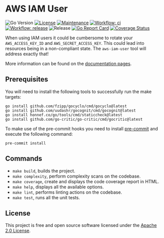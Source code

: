 # AWS IAM User

![Go Version](https://img.shields.io/github/go-mod/go-version/conijnio/aws-iam-user)
[![License](https://img.shields.io/badge/License-Apache2-green.svg)](./LICENSE)
[![Maintenance](https://img.shields.io/badge/Maintained-yes-green.svg)](https://github.com/conijnio/aws-iam-user/graphs/commit-activity)
[![Workflow: ci](https://github.com/conijnio/aws-iam-user/actions/workflows/ci.yml/badge.svg)](https://github.com/conijnio/aws-iam-user/actions/workflows/go.yml)
[![Workflow: release](https://github.com/conijnio/aws-iam-user/actions/workflows/release.yml/badge.svg)](https://github.com/conijnio/aws-iam-user/actions/workflows/goreleaser.yml)
![Release](https://img.shields.io/github/v/release/conijnio/aws-iam-user)
[![Go Report Card](https://goreportcard.com/badge/github.com/conijnio/aws-iam-user)](https://goreportcard.com/report/github.com/conijnio/aws-iam-user)
[![Coverage Status](https://coveralls.io/repos/github/conijnio/aws-iam-user/badge.svg?branch=main)](https://coveralls.io/github/conijnio/aws-iam-user?branch=main)

When using IAM users it could be cumbersome to rotate your `AWS_ACCESS_KEY_ID` and `AWS_SECRET_ACCESS_KEY`.
This could lead into resources being in a non-compliant state. The `aws-iam-user` tool will address exactly that!

More information can be found on the [documentation pages](https://conijnio.github.io/aws-iam-user/).

## Prerequisites

You will need to install the following tools to successfully run the make targets:

```shell
go install github.com/fzipp/gocyclo/cmd/gocyclo@latest
go install github.com/uudashr/gocognit/cmd/gocognit@latest
go install honnef.co/go/tools/cmd/staticcheck@latest
go install github.com/go-critic/go-critic/cmd/gocritic@latest
```

To make use of the pre-commit hooks you need to install [pre-commit](https://pre-commit.com) and execute the following command:

```shell
pre-commit install
```

## Commands

- `make build`, builds the project.
- `make complexity`, perform complexity scans on the codebase.
- `make coverage`, create and displays the code coverage report in HTML.
- `make help`, displays all the available options.
- `make lint`, performs linting actions on the codebase.
- `make test`, runs all the unit tests.

## License

This project is free and open source software licensed under the [Apache 2.0 License](./LICENSE).
